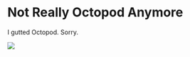 # Not Really Octopod Anymore

I gutted Octopod. Sorry.

![](https://arc-anglerfish-washpost-prod-washpost.s3.amazonaws.com/public/ENZAUOFJYM7KLBUGD3Z2KCQSQU.jpg)
